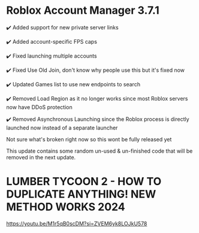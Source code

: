 # Roblox Account Manager 3.7.1

✔️ Added support for new private server links

✔️ Added account-specific FPS caps

✔️ Fixed launching multiple accounts

✔️ Fixed Use Old Join, don't know why people use this but it's fixed now

✔️ Updated Games list to use new endpoints to search

✔️ Removed Load Region as it no longer works since most Roblox servers now have DDoS protection

✔️  Removed Asynchronous Launching since the Roblox process is directly launched now instead of a separate launcher


Not sure what's broken right now so this wont be fully released yet

This update contains some random un-used & un-finished code that will be removed in the next update.


# LUMBER TYCOON 2 - HOW TO DUPLICATE ANYTHING! NEW METHOD WORKS 2024 

https://youtu.be/M1r5qB0scDM?si=ZVEM6yk8LOJkU578
